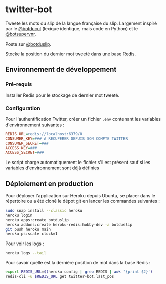 # twitter-bot

Tweete les mots du slip de la langue française du slip. Largement inspiré par le  [@botducul](https://twitter.com/botducul) (lexique identique, mais code en Python) et le [@botsupervnr](https://twitter.com/botsupervnr). 

Poste sur [@botduslip](https://twitter.com/botduslip).

Stocke la position du dernier mot tweeté dans une base Redis.

## Environnement de développement

### Pré-requis

Installer Redis pour le stockage de dernier mot tweeté.

### Configuration

Pour l'authentification Twitter, créer un fichier `.env` contenant les variables d'environnement suivantes :
```ini
REDIS_URL=redis://localhost:6379/0
CONSUMER_KEY=### A RECUPERER DEPUIS SON COMPTE TWITTER
CONSUMER_SECRET=### 
ACCESS_KEY=###
ACCESS_SECRET=###
```

Le script charge automatiquement le fichier s'il est présent sauf si les variables d'environnement sont déjà définies

## Déploiement en production

Pour déployer l'application sur Heroku depuis Ubuntu, se placer dans le répertoire ou a été cloné le dépot git en lancer les commandes suivantes :

```bash
sudo snap install --classic heroku
heroku login
heroku apps:create botduslip
heroku addons:create heroku-redis:hobby-dev -a botduslip
git push heroku main
heroku ps:scale clock=1
```

Pour voir les logs :
```bash
heroku logs --tail
```

Pour savoir quelle est la dernière position de mot dans la base Redis :
```bash
export REDIS_URL=$(heroku config | grep REDIS | awk '{print $2}')
redis-cli -u $REDIS_URL get twitter-bot.last_pos
```